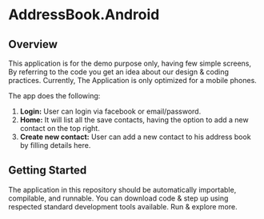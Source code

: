 # AddressBook.Android

## Overview
This application is for the demo purpose only, having few simple screens, By referring to the code you get an idea about our design & coding practices. Currently, The Application is only optimized for a mobile phones.

The app does the following:
1. **Login:** User can login via facebook or email/password. 
2. **Home:** It will list all the save contacts, having the option to add a new contact on the top right.
3. **Create new contact:** User can add a new contact to his address book by filling details here.

## Getting Started
The application in this repository should be automatically importable, compilable, and runnable. You can download code & step up using respected standard development tools available. Run & explore more. 

